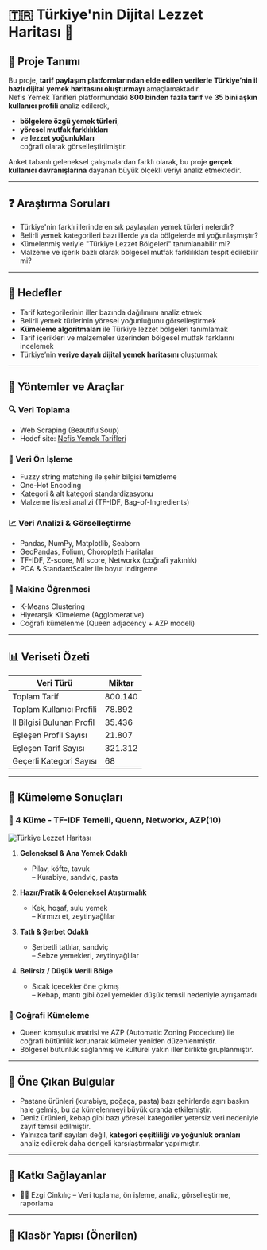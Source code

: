 # 🇹🇷 Türkiye'nin Dijital Lezzet Haritası 🍲

## 📌 Proje Tanımı

Bu proje, **tarif paylaşım platformlarından elde edilen verilerle Türkiye’nin il bazlı dijital yemek haritasını oluşturmayı** amaçlamaktadır.  
Nefis Yemek Tarifleri platformundaki **800 binden fazla tarif** ve **35 bini aşkın kullanıcı profili** analiz edilerek,  
- **bölgelere özgü yemek türleri**,  
- **yöresel mutfak farklılıkları**  
- ve **lezzet yoğunlukları**  
coğrafi olarak görselleştirilmiştir.

Anket tabanlı geleneksel çalışmalardan farklı olarak, bu proje **gerçek kullanıcı davranışlarına** dayanan büyük ölçekli veriyi analiz etmektedir.

---

## ❓ Araştırma Soruları

- Türkiye'nin farklı illerinde en sık paylaşılan yemek türleri nelerdir?  
- Belirli yemek kategorileri bazı illerde ya da bölgelerde mi yoğunlaşmıştır?  
- Kümelenmiş veriyle "Türkiye Lezzet Bölgeleri" tanımlanabilir mi?  
- Malzeme ve içerik bazlı olarak bölgesel mutfak farklılıkları tespit edilebilir mi?

---

## 🎯 Hedefler

- Tarif kategorilerinin iller bazında dağılımını analiz etmek  
- Belirli yemek türlerinin yöresel yoğunluğunu görselleştirmek  
- **Kümeleme algoritmaları** ile Türkiye lezzet bölgeleri tanımlamak  
- Tarif içerikleri ve malzemeler üzerinden bölgesel mutfak farklarını incelemek  
- Türkiye’nin **veriye dayalı dijital yemek haritasını** oluşturmak  

---

## 🧩 Yöntemler ve Araçlar

### 🔍 Veri Toplama
- Web Scraping (BeautifulSoup)
- Hedef site: [Nefis Yemek Tarifleri](https://www.nefisyemektarifleri.com/tarifler/)

### 🧹 Veri Ön İşleme
- Fuzzy string matching ile şehir bilgisi temizleme
- One-Hot Encoding
- Kategori & alt kategori standardizasyonu
- Malzeme listesi analizi (TF-IDF, Bag-of-Ingredients)

### 📈 Veri Analizi & Görselleştirme
- Pandas, NumPy, Matplotlib, Seaborn  
- GeoPandas, Folium, Choropleth Haritalar  
- TF-IDF, Z-score, MI score, Networkx (coğrafi yakınlık)  
- PCA & StandardScaler ile boyut indirgeme

### 🧠 Makine Öğrenmesi
- K-Means Clustering
- Hiyerarşik Kümeleme (Agglomerative)
- Coğrafi kümelenme (Queen adjacency + AZP modeli)

---

## 📊 Veriseti Özeti

| Veri Türü | Miktar |
|-----------|--------|
| Toplam Tarif | 800.140 |
| Toplam Kullanıcı Profili | 78.892 |
| İl Bilgisi Bulunan Profil | 35.436 |
| Eşleşen Profil Sayısı | 21.807 |
| Eşleşen Tarif Sayısı | 321.312 |
| Geçerli Kategori Sayısı | 68 |

---

## 🧠 Kümeleme Sonuçları

### 📍 4 Küme - TF-IDF Temelli, Quenn, Networkx, AZP(10)
![Türkiye Lezzet Haritası](visuals/choropleth_turkey.png)
1. **Geleneksel & Ana Yemek Odaklı**  
   + Pilav, köfte, tavuk  
   – Kurabiye, sandviç, pasta

2. **Hazır/Pratik & Geleneksel Atıştırmalık**  
   + Kek, hoşaf, sulu yemek  
   – Kırmızı et, zeytinyağlılar

3. **Tatlı & Şerbet Odaklı**  
   + Şerbetli tatlılar, sandviç  
   – Sebze yemekleri, zeytinyağlılar

4. **Belirsiz / Düşük Verili Bölge**  
   + Sıcak içecekler öne çıkmış  
   – Kebap, mantı gibi özel yemekler düşük temsil nedeniyle ayrışamadı

### 📌 Coğrafi Kümeleme

- Queen komşuluk matrisi ve AZP (Automatic Zoning Procedure) ile coğrafi bütünlük korunarak kümeler yeniden düzenlenmiştir.  
- Bölgesel bütünlük sağlanmış ve kültürel yakın iller birlikte gruplanmıştır.

---

## 📍 Öne Çıkan Bulgular

- Pastane ürünleri (kurabiye, poğaça, pasta) bazı şehirlerde aşırı baskın hale gelmiş, bu da kümelenmeyi büyük oranda etkilemiştir.  
- Deniz ürünleri, kebap gibi bazı yöresel kategoriler yetersiz veri nedeniyle zayıf temsil edilmiştir.  
- Yalnızca tarif sayıları değil, **kategori çeşitliliği ve yoğunluk oranları** analiz edilerek daha dengeli karşılaştırmalar yapılmıştır.  

---

## 🔬 Katkı Sağlayanlar

- 👩‍💻 Ezgi Cinkılıç – Veri toplama, ön işleme, analiz, görselleştirme, raporlama

---

## 📂 Klasör Yapısı (Önerilen)

